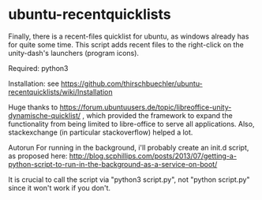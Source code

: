 # ubuntu-recentquicklists

Finally, there is a recent-files quicklist for ubuntu, as windows already has for quite some time.
This script adds recent files to the right-click on the unity-dash's launchers (program icons).

Required: python3

Installation:
see https://github.com/thirschbuechler/ubuntu-recentquicklists/wiki/Installation

Huge thanks to 
https://forum.ubuntuusers.de/topic/libreoffice-unity-dynamische-quicklist/
, which provided the framework to expand the functionality from being limited to libre-office to serve all applications.
Also, stackexchange (in particular stackoverflow) helped a lot.

Autorun
For running in the background, i'll probably create an init.d script, as proposed here:
http://blog.scphillips.com/posts/2013/07/getting-a-python-script-to-run-in-the-background-as-a-service-on-boot/


It is crucial to call the script via "python3 script.py", not "python script.py" since it won't work if you don't.
